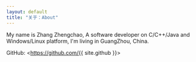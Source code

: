 ```yaml
---
layout: default
title: "关于：About"
---
```

My name is Zhang Zhengchao, A software developer on C/C++/Java and Windows/Linux platform, I'm living in GuangZhou, China. 

GitHub: <https://github.com/{{ site.github }}>  

